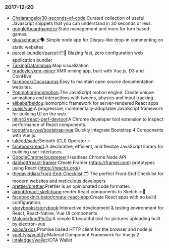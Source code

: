 ### 2017-12-20 
* [Chalarangelo/30-seconds-of-code](https://github.com//Chalarangelo/30-seconds-of-code):Curated collection of useful Javascript snippets that you can understand in 30 seconds or less. 
* [google/boardgame.io](https://github.com//google/boardgame.io):State management and more for turn based games. 
* [gka/schnack](https://github.com//gka/schnack):🗣️ Simple node app for Disqus-like drop-in commenting on static websites 
* [parcel-bundler/parcel](https://github.com//parcel-bundler/parcel):📦🚀 Blazing fast, zero configuration web application bundler 
* [TalkingData/inmap](https://github.com//TalkingData/inmap):Map visualization 
* [bradoyler/xmr-miner](https://github.com//bradoyler/xmr-miner):XMR mining app, built with Vue.js, D3 and CoinHive 
* [facebook/Docusaurus](https://github.com//facebook/Docusaurus):Easy to maintain open source documentation websites. 
* [Popmotion/popmotion](https://github.com//Popmotion/popmotion):The JavaScript motion engine. Create unique animations and interactions with tweens, physics and input tracking. 
* [alibaba/beidou](https://github.com//alibaba/beidou):Isomorphic framework for server-rendered React apps 
* [vuejs/vue](https://github.com//vuejs/vue):A progressive, incrementally-adoptable JavaScript framework for building UI on the web. 
* [nitin42/react-perf-devtool](https://github.com//nitin42/react-perf-devtool):A Chrome developer tool extension to inspect performance of React components. 
* [bootstrap-vue/bootstrap-vue](https://github.com//bootstrap-vue/bootstrap-vue):Quickly integrate Bootstrap 4 Components with Vue.js. 
* [lukeed/sade](https://github.com//lukeed/sade):Smooth (CLI) Operator 🎶 
* [facebook/react](https://github.com//facebook/react):A declarative, efficient, and flexible JavaScript library for building user interfaces. 
* [GoogleChrome/puppeteer](https://github.com//GoogleChrome/puppeteer):Headless Chrome Node API 
* [dabbott/react-framer](https://github.com//dabbott/react-framer):Create Framer (https://framer.com) prototypes using React (https://reactjs.org/) 
* [thedaviddias/Front-End-Checklist](https://github.com//thedaviddias/Front-End-Checklist):🗂 The perfect Front-End Checklist for modern websites and meticulous developers 
* [prettier/prettier](https://github.com//prettier/prettier):Prettier is an opinionated code formatter. 
* [airbnb/react-sketchapp](https://github.com//airbnb/react-sketchapp):render React components to Sketch ⚛️💎 
* [facebookincubator/create-react-app](https://github.com//facebookincubator/create-react-app):Create React apps with no build configuration. 
* [storybooks/storybook](https://github.com//storybooks/storybook):Interactive development & testing environment for React, React-Native, Vue UI components 
* [Molunerfinn/PicGo](https://github.com//Molunerfinn/PicGo):A simple & beautiful tool for pictures uploading built by electron-vue 
* [axios/axios](https://github.com//axios/axios):Promise based HTTP client for the browser and node.js 
* [vuetifyjs/vuetify](https://github.com//vuetifyjs/vuetify):Material Component Framework for Vue.js 2 
* [iotaledger/wallet](https://github.com//iotaledger/wallet):IOTA Wallet 
